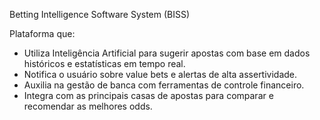 Betting Intelligence Software System (BISS)

Plataforma que:
- Utiliza Inteligência Artificial para sugerir apostas com base em dados históricos e estatísticas em tempo real.
- Notifica o usuário sobre value bets e alertas de alta assertividade.
- Auxilia na gestão de banca com ferramentas de controle financeiro.
- Integra com as principais casas de apostas para comparar e recomendar as melhores odds.
